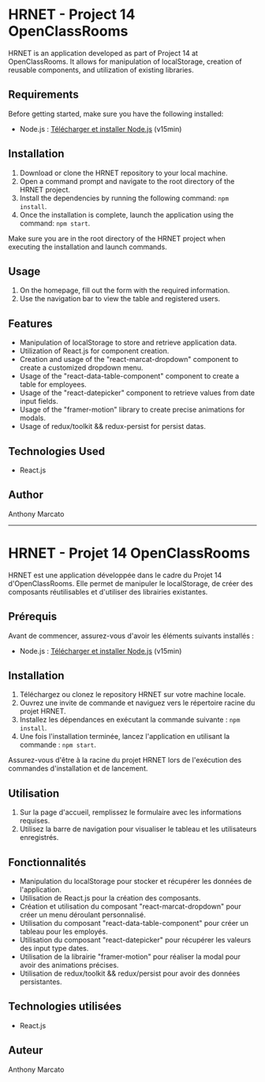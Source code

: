 # HRNET - Project 14 OpenClassRooms

HRNET is an application developed as part of Project 14 at OpenClassRooms. It allows for manipulation of localStorage, creation of reusable components, and utilization of existing libraries.

## Requirements

Before getting started, make sure you have the following installed:

- Node.js : [Télécharger et installer Node.js](https://nodejs.org) (v15min)

## Installation

1. Download or clone the HRNET repository to your local machine.
2. Open a command prompt and navigate to the root directory of the HRNET project.
3. Install the dependencies by running the following command: `npm install`.
4. Once the installation is complete, launch the application using the command: `npm start`.

Make sure you are in the root directory of the HRNET project when executing the installation and launch commands.

## Usage

1. On the homepage, fill out the form with the required information.
2. Use the navigation bar to view the table and registered users.

## Features

- Manipulation of localStorage to store and retrieve application data.
- Utilization of React.js for component creation.
- Creation and usage of the "react-marcat-dropdown" component to create a customized dropdown menu.
- Usage of the "react-data-table-component" component to create a table for employees.
- Usage of the "react-datepicker" component to retrieve values from date input fields.
- Usage of the "framer-motion" library to create precise animations for modals.
- Usage of redux/toolkit && redux-persist for persist datas.

## Technologies Used

- React.js

## Author

Anthony Marcato

-----------

# HRNET - Projet 14 OpenClassRooms

HRNET est une application développée dans le cadre du Projet 14 d'OpenClassRooms. Elle permet de manipuler le localStorage, de créer des composants réutilisables et d'utiliser des librairies existantes.

## Prérequis

Avant de commencer, assurez-vous d'avoir les éléments suivants installés :

- Node.js : [Télécharger et installer Node.js](https://nodejs.org) (v15min)

## Installation

1. Téléchargez ou clonez le repository HRNET sur votre machine locale.
2. Ouvrez une invite de commande et naviguez vers le répertoire racine du projet HRNET.
3. Installez les dépendances en exécutant la commande suivante : `npm install`.
4. Une fois l'installation terminée, lancez l'application en utilisant la commande : `npm start`.

Assurez-vous d'être à la racine du projet HRNET lors de l'exécution des commandes d'installation et de lancement.

## Utilisation

1. Sur la page d'accueil, remplissez le formulaire avec les informations requises.
2. Utilisez la barre de navigation pour visualiser le tableau et les utilisateurs enregistrés.

## Fonctionnalités

- Manipulation du localStorage pour stocker et récupérer les données de l'application.
- Utilisation de React.js pour la création des composants.
- Création et utilisation du composant "react-marcat-dropdown" pour créer un menu déroulant personnalisé.
- Utilisation du composant "react-data-table-component" pour créer un tableau pour les employés.
- Utilisation du composant "react-datepicker" pour récupérer les valeurs des input type dates.
- Utilisation de la librairie "framer-motion" pour réaliser la modal pour avoir des animations précises.
- Utilisation de redux/toolkit && redux/persist pour avoir des données persistantes.

## Technologies utilisées

- React.js

## Auteur

Anthony Marcato


